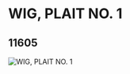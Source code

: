 # WIG, PLAIT NO. 1
## 11605
![WIG, PLAIT NO. 1](https://lc-www-live-s.legocdn.com/media/bricks/5/2/6017000.jpg)